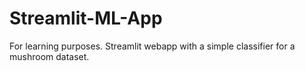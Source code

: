 # Streamlit-ML-App
For learning purposes. Streamlit webapp with a simple classifier for a mushroom dataset.
